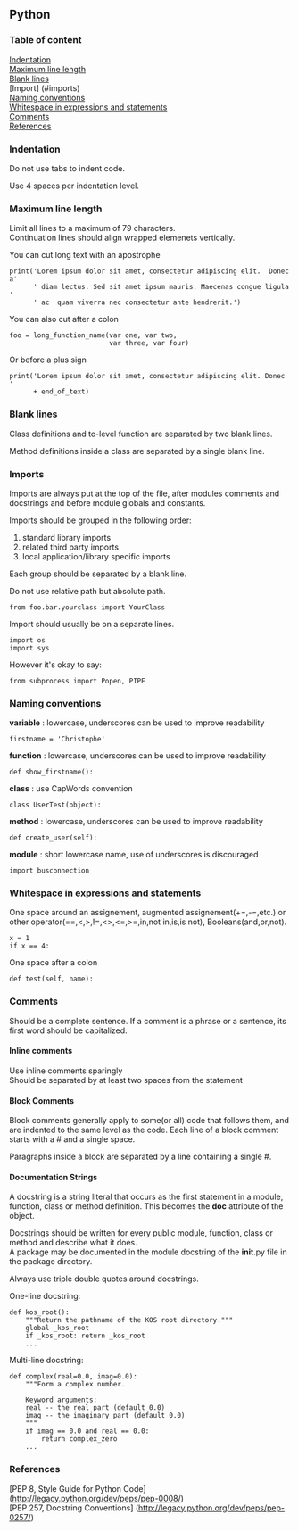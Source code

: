 ## Python

### Table of content

[Indentation](#indentation)  
[Maximum line length](#maximum-line-length)  
[Blank lines](#blank-lines)  
[Import] (#imports)  
[Naming conventions](#naming-conventions)  
[Whitespace in expressions and statements](#whitespace-in-expressions-and-statements)  
[Comments](#comments)  
[References](#references)

### Indentation

Do not use tabs to indent code.

Use 4 spaces per indentation level.  

### Maximum line length

Limit all lines to a maximum of 79 characters.  
Continuation lines should align wrapped elemenets vertically.

You can cut long text with an apostrophe
```
print('Lorem ipsum dolor sit amet, consectetur adipiscing elit.  Donec a'  
      ' diam lectus. Sed sit amet ipsum mauris. Maecenas congue ligula '
      ' ac  quam viverra nec consectetur ante hendrerit.')
```

You can also cut after a colon
```
foo = long_function_name(var one, var two,
                         var three, var four)
```

Or before a plus sign
```
print('Lorem ipsum dolor sit amet, consectetur adipiscing elit. Donec '
      + end_of_text)
```

### Blank lines

Class definitions and to-level function are separated by two blank lines.  

Method definitions inside a class are separated by a single blank line.  

### Imports

Imports are always put at the top of the file, after modules comments and docstrings and before module globals and constants.  

Imports should be grouped in the following order:  
1. standard library imports  
2. related third party imports  
3. local application/library specific imports  

Each group should be separated by a blank line.  

Do not use relative path but absolute path.   
```
from foo.bar.yourclass import YourClass
```

Import should usually be on a separate lines.  
```
import os
import sys
```

However it's okay to say:
```
from subprocess import Popen, PIPE
```

### Naming conventions

**variable** : lowercase, underscores can be used to improve readability  
```
firstname = 'Christophe'
```
**function** : lowercase, underscores can be used to improve readability  
```
def show_firstname():
```
**class** : use CapWords convention  
```
class UserTest(object):
```
**method** : lowercase, underscores can be used to improve readability  
```
def create_user(self):
```
**module** : short lowercase name, use of underscores is discouraged  
```
import busconnection 
```
### Whitespace in expressions and statements


One space around an assignement, augmented assignement(+=,-=,etc.) or other operator(==,<,>,!=,<>,<=,>=,in,not in,is,is not), Booleans(and,or,not).  
```
x = 1
if x == 4:
```

One space after a colon
```
def test(self, name):
```

### Comments

Should be a complete sentence. If a comment is a phrase or a sentence, its first word should be capitalized.

#### Inline comments

Use inline comments sparingly  
Should be separated by at least two spaces from the statement  

#### Block Comments

Block comments generally apply to some(or all) code that follows them, and are indented to the same level as the code. Each line of a block comment starts with a # and a single space.  

Paragraphs inside a block are separated by a line containing a single #.  

#### Documentation Strings

A docstring is a string literal that occurs as the first statement in a module, function, class or method definition.
This becomes the __doc__ attribute of the object.

Docstrings should be written for every public module, function, class or method and describe what it does.  
A package may be documented in the module docstring of the __init__.py file in the package directory.  

Always use triple double quotes around docstrings.  

One-line docstring:  

```
def kos_root():
    """Return the pathname of the KOS root directory."""
    global _kos_root
    if _kos_root: return _kos_root
    ...

```

Multi-line docstring:  
```
def complex(real=0.0, imag=0.0):
    """Form a complex number.

    Keyword arguments:
    real -- the real part (default 0.0)
    imag -- the imaginary part (default 0.0)
    """
    if imag == 0.0 and real == 0.0:
        return complex_zero
    ...
```


### References

[PEP 8, Style Guide for Python Code] (http://legacy.python.org/dev/peps/pep-0008/)  
[PEP 257, Docstring Conventions] (http://legacy.python.org/dev/peps/pep-0257/)




